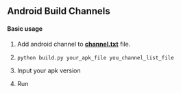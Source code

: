 ## Android Build Channels

#### Basic usage
1. Add android channel to [**channel.txt**](https://github.com/Folyd/AndroidBuildChannels/blob/master/channel.txt) file.

2. `python build.py your_apk_file you_channel_list_file`

3. Input your apk version

4. Run
